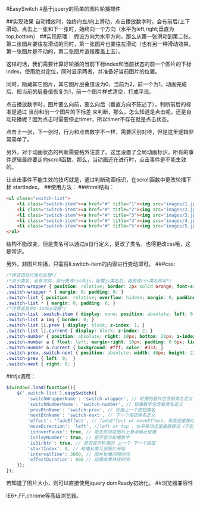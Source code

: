#EasySwitch
#基于jquery的简单的图片轮播插件

##实现效果
自动播放时，始终向左/向上滑动，点击播放数字时，会有前后/上下滑动，点击上一张和下一张时，始终向一个方向（水平为left,right;垂直为top,bottom）
##实现原理：
假设方向为水平方向，那么从第一张滑动到第二张。第二张图片要往左滑动的同时，第一张图片也要往左滑动（也有另一种滑动效果，第一张图片是不动的，第二张图片直接覆盖上去）。

这样的话，我们需要计算好轮播的当前下标index和当前状态的前一个图片的下标index。使用绝对定位，同时显示两者，并准备好当前图片的位置。

同时，隐藏其它图片，其它图片层叠值设为0，当前为2，前一个为1。动画完成后，把当前的层叠值恢复为1，前一个图片样式清空，打成平民。

点击播放数字时，图片要么向前，要么向后（垂直方向不陈述了），判断前后的标准是通过 当前和前一个图片的下标差 来判断，那么，怎么知道是点击呢，还是自动轮播呢？因为点击时需要停止timer，所以timer不存在就是点击状态。

点击上一张，下一张时，行为和点击数字不一样，需要区别对待，但是这里逻辑非常简单了。

另外，对于动画状态的判断需要格外注意了。这里设置了全局动画标识，所有的事件逻辑最终要走向scroll函数，那么，当动画还在进行时，点击事件是不能生效的。

让点击事件不能生效的技巧就是，通过判断动画标识，在scroll函数中更改轮播下标 startIndex。
##使用方法：
###html结构：
```html
<ul class="switch-list">
    <li class="switch-item"><a href="#" title="1"><img src="images/1.jpg" alt=""></a></li>
    <li class="switch-item"><a href="#" title="2"><img src="images/2.jpg" alt=""></a></li>
    <li class="switch-item"><a href="#" title="3"><img src="images/3.jpg" alt=""></a></li>
    <li class="switch-item"><a href="#" title="4"><img src="images/4.jpg" alt=""></a></li>
    <li class="switch-item"><a href="#" title="5"><img src="images/5.jpg" alt=""></a></li> 
</ul>
```
结构不能改变，但是类名可以通过js自行定义，更改了类名，也得更改css哦，这是常识。

另外，非图片轮播，只需将li.switch-item的内容进行变动即可。
###css:
```css
/*样式请自行美化处理*/
/*对于类名，若有冲突，自行更改css和js，配置js类名后，再更改css类名即可*/
.switch-wrapper { position: relative; border: 2px solid orange; font-size: 12px; }
.switch-wrapper * { margin: 0; padding: 0; }
.switch-list { position: relative; overflow: hidden; margin: 0; padding: 0; }
.switch-list * { margin: 0; padding: 0; }
/*注意此处的z-index设置*/
.switch-list .switch-item { display: none; position: absolute; left: 0; top: 0;  z-index: 0;  text-align: center;  font-size: 16px; background: #333; color: #fff;  }
.switch-list a img { border: 0; }
.switch-list li.prev { display: block; z-index: 1; }
.switch-list li.current { display: block; z-index: 2; }
.switch-number { position: absolute; right: 10px; bottom: 20px; z-index: 12; }
.switch-number a { float: left; margin-right: 10px; padding: 0 6px; line-height: 22px; border: 1px solid orange; background: #333; color: #fff; text-decoration: none; }
.switch-number a.current { background: #fff; color: #333; }
.switch-prev,.switch-next { position: absolute; width: 40px; height: 22px; text-align: center; line-height: 22px; border: 1px solid orange; background: #333; color: #fff;  top:50%; margin-top: -11px; z-index: 3; text-decoration: none; }
.switch-prev { left: 0;  }
.switch-next { right: 0; }
```
###js调用：
```javascript
$(window).load(function(){
    $('.switch-list').easySwitch({
        'switchWrapperName': 'switch-wrapper', // 轮播的最外包含框类名定义
        'switchNumberName': 'switch-number', // 轮播数字包含框类名定义
        'prevBtnName': 'switch-prev', // 轮播上一个按钮类名
        'nextBtnName': 'switch-next', // 下一个按钮类名定义
        'effect': 'fadeEffect', // fadeEffect or moveEffect，渐变还是移动效果
        'moveDirection': 'left', //left or top ，水平移动还是垂直移动（不包含渐变）
        'isHoverPause': true, // 是否支持在图片上悬浮停止轮播
        'isPlayNumber': true, // 是否显示轮播数字
        'isDirbtn': true, // 是否显示轮播的 上一个 下一个按钮
        'startIndex': 0, // 轮播从第几张图片开始
        'intervalTime': 3000, // 图片轮播间隔时间
        'effectDuration': 800 // 动画效果持续时间
    });
});
```
若知道了图片大小，则可以直接使用jquery domReady初始化。
##浏览器兼容性

IE6+,FF,chrome等高级浏览器。
    
